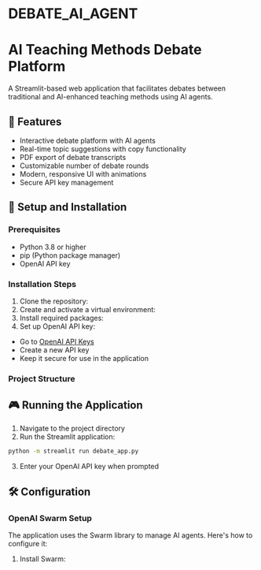 # DEBATE_AI_AGENT
# AI Teaching Methods Debate Platform

A Streamlit-based web application that facilitates debates between traditional and AI-enhanced teaching methods using AI agents.

## 🌟 Features

- Interactive debate platform with AI agents
- Real-time topic suggestions with copy functionality
- PDF export of debate transcripts
- Customizable number of debate rounds
- Modern, responsive UI with animations
- Secure API key management

## 🚀 Setup and Installation

### Prerequisites

- Python 3.8 or higher
- pip (Python package manager)
- OpenAI API key

### Installation Steps

1. Clone the repository:
2. Create and activate a virtual environment:
3. Install required packages:
4. Set up OpenAI API key:
- Go to [OpenAI API Keys](https://platform.openai.com/api-keys)
- Create a new API key
- Keep it secure for use in the application


### Project Structure

## 🎮 Running the Application

1. Navigate to the project directory
2. Run the Streamlit application:
```bash
python -m streamlit run debate_app.py
```
3. Enter your OpenAI API key when prompted

## 🛠️ Configuration

### OpenAI Swarm Setup

The application uses the Swarm library to manage AI agents. Here's how to configure it:

1. Install Swarm:
